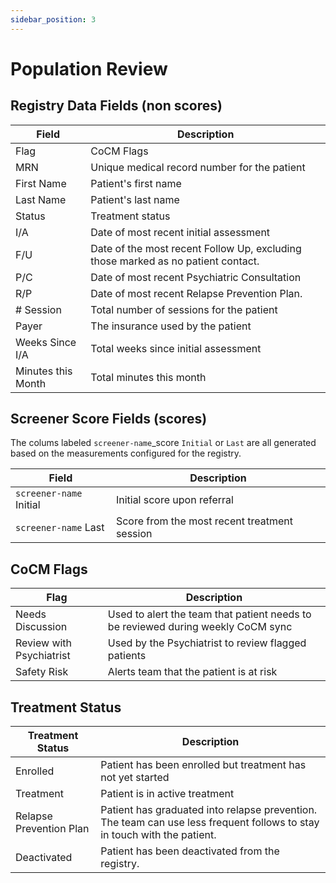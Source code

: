 ```yaml
---
sidebar_position: 3
---
```


# Population Review


## Registry Data Fields (non scores)


| Field 	               | Description                                                                      |
|-----------------------|----------------------------------------------------------------------------------|
| Flag   	              | CoCM Flags                                                                       |
| MRN   	               | Unique medical record number for the patient                                     |
| First Name  	         | Patient's first name                                                             |
| Last Name  	          | Patient's last name                                                              |
| Status  	             | Treatment status                                                                 |
| I/A  	                | Date of most recent initial assessment                                           |
| F/U  	                | Date of the most recent Follow Up, excluding those marked as no patient contact. |
| P/C  	                | Date of most recent Psychiatric Consultation                                     |
| R/P  	                | Date of most recent Relapse Prevention Plan.                                     |
| # Session  	          | Total number of sessions for the patient                                         |
| Payer  	              | The insurance used by the patient                                                |
| Weeks Since I/A  	    | Total weeks since initial assessment                                             |
| Minutes this Month  	 | Total minutes this month                                                         |

## Screener Score Fields (scores)

The colums labeled `screener-name`_score `Initial` or `Last` are all generated based on the measurements configured for the registry.

| Field 	                     | Description                                  |
|-----------------------------|----------------------------------------------|
| `screener-name` Initial   	 | Initial score upon referral                  |
| `screener-name` Last   	    | Score from the most recent treatment session |


## CoCM Flags

| Flag 	                   | Description                                                                      |
|--------------------------|----------------------------------------------------------------------------------|
| Needs Discussion         | Used to alert the team that patient needs to be reviewed during weekly CoCM sync |
| Review with Psychiatrist | Used by the Psychiatrist to review flagged patients                              |
| Safety Risk              | Alerts team that the patient is at risk                                          |

## Treatment Status

| Treatment Status 	          | Description                                                                                                             |
|-----------------------------|-------------------------------------------------------------------------------------------------------------------------|
| Enrolled   	                | Patient has been enrolled but treatment has not yet started                                                             |
| Treatment   	               | Patient is in active treatment                                                                                          |
| Relapse Prevention Plan   	 | Patient has graduated into relapse prevention. The team can use less frequent follows to stay in touch with the patient. |
| Deactivated   	             | Patient has been deactivated from the registry.                                                                         |